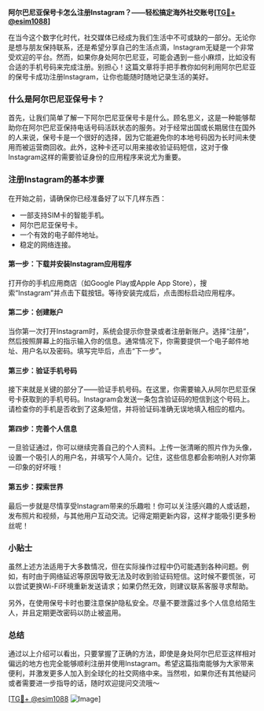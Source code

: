**阿尔巴尼亚保号卡怎么注册Instagram？——轻松搞定海外社交账号[[TG💪+ @esim1088](https://t.me/s/esim1088)]**

在当今这个数字化时代，社交媒体已经成为我们生活中不可或缺的一部分。无论你是想与朋友保持联系，还是希望分享自己的生活点滴，Instagram无疑是一个非常受欢迎的平台。然而，如果你身处阿尔巴尼亚，可能会遇到一些小麻烦，比如没有合适的手机号码来完成注册。别担心！这篇文章将手把手教你如何利用阿尔巴尼亚的保号卡成功注册Instagram，让你也能随时随地记录生活的美好。

### 什么是阿尔巴尼亚保号卡？

首先，让我们简单了解一下阿尔巴尼亚保号卡是什么。顾名思义，这是一种能够帮助你在阿尔巴尼亚保持电话号码活跃状态的服务。对于经常出国或长期居住在国外的人来说，保号卡是一个很好的选择，因为它能避免你的本地号码因为长时间未使用而被运营商回收。此外，这种卡还可以用来接收验证码短信，这对于像Instagram这样的需要验证身份的应用程序来说尤为重要。

### 注册Instagram的基本步骤

在开始之前，请确保你已经准备好了以下几样东西：
- 一部支持SIM卡的智能手机。
- 阿尔巴尼亚保号卡。
- 一个有效的电子邮件地址。
- 稳定的网络连接。

#### 第一步：下载并安装Instagram应用程序

打开你的手机应用商店（如Google Play或Apple App Store），搜索“Instagram”并点击下载按钮。等待安装完成后，点击图标启动应用程序。

#### 第二步：创建账户

当你第一次打开Instagram时，系统会提示你登录或者注册新账户。选择“注册”，然后按照屏幕上的指示输入你的信息。通常情况下，你需要提供一个电子邮件地址、用户名以及密码。填写完毕后，点击“下一步”。

#### 第三步：验证手机号码

接下来就是关键的部分了——验证手机号码。在这里，你需要输入从阿尔巴尼亚保号卡获取到的手机号码。Instagram会发送一条包含验证码的短信到这个号码上。请检查你的手机是否收到了这条短信，并将验证码准确无误地填入相应的框内。

#### 第四步：完善个人信息

一旦验证通过，你可以继续完善自己的个人资料。上传一张清晰的照片作为头像，设置一个吸引人的用户名，并填写个人简介。记住，这些信息都会影响别人对你第一印象的好坏哦！

#### 第五步：探索世界

最后一步就是尽情享受Instagram带来的乐趣啦！你可以关注感兴趣的人或话题，发布照片和视频，与其他用户互动交流。记得定期更新内容，这样才能吸引更多粉丝呢！

### 小贴士

虽然上述方法适用于大多数情况，但在实际操作过程中仍可能遇到各种问题。例如，有时由于网络延迟等原因导致无法及时收到验证码短信。这时候不要慌张，可以尝试更换Wi-Fi环境重新发送请求；如果仍然无效，则建议联系客服寻求帮助。

另外，在使用保号卡时也要注意保护隐私安全。尽量不要泄露过多个人信息给陌生人，并且定期更改密码以防止被盗用。

### 总结

通过以上介绍可以看出，只要掌握了正确的方法，即使是身处阿尔巴尼亚这样相对偏远的地方也完全能够顺利注册并使用Instagram。希望这篇指南能够为大家带来便利，并激发更多人加入到全球化的社交网络中来。当然啦，如果你还有其他疑问或者需要进一步指导的话，随时欢迎提问交流哦～

[[TG💪+ @esim1088](https://t.me/s/esim1088) ![Image](https://i.postimg.cc/4NQfJmqS/Snipaste-2025-05-13-00-14-12.png)]